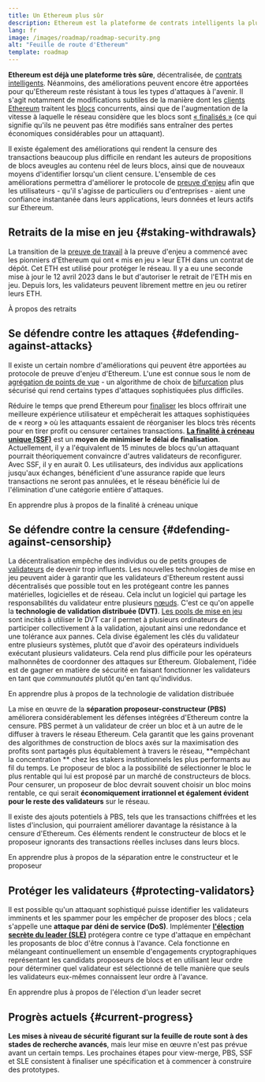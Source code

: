 ```yaml
---
title: Un Ethereum plus sûr
description: Ethereum est la plateforme de contrats intelligents la plus sûre et la plus décentralisée qui existe. Cependant, des améliorations peuvent encore être apportées pour qu'Ethereum reste résistant à tout niveau d'attaque à l'avenir.
lang: fr
image: /images/roadmap/roadmap-security.png
alt: "Feuille de route d'Ethereum"
template: roadmap
---
```


**Ethereum est déjà une plateforme très sûre**, décentralisée, de [contrats intelligents](/glossary/#smart-contract). Néanmoins, des améliorations peuvent encore être apportées pour qu'Ethereum reste résistant à tous les types d'attaques à l'avenir. Il s'agit notamment de modifications subtiles de la manière dont les [clients Ethereum](/glossary/#consensus-client) traitent les [blocs](/glossary/#block) concurrents, ainsi que de l'augmentation de la vitesse à laquelle le réseau considère que les blocs sont [« finalisés »](/developers/docs/consensus-mechanisms/pos/#finality) (ce qui signifie qu'ils ne peuvent pas être modifiés sans entraîner des pertes économiques considérables pour un attaquant).

Il existe également des améliorations qui rendent la censure des transactions beaucoup plus difficile en rendant les auteurs de propositions de blocs aveugles au contenu réel de leurs blocs, ainsi que de nouveaux moyens d'identifier lorsqu'un client censure. L'ensemble de ces améliorations permettra d'améliorer le protocole de [preuve d'enjeu](/glossary/#pos) afin que les utilisateurs - qu'il s'agisse de particuliers ou d'entreprises - aient une confiance instantanée dans leurs applications, leurs données et leurs actifs sur Ethereum.

## Retraits de la mise en jeu {#staking-withdrawals}

La transition de la [preuve de travail](/glossary/#pow) à la preuve d'enjeu a commencé avec les pionniers d'Ethereum qui ont « mis en jeu » leur ETH dans un contrat de dépôt. Cet ETH est utilisé pour protéger le réseau. Il y a eu une seconde mise à jour le 12 avril 2023 dans le but d'autoriser le retrait de l'ETH mis en jeu. Depuis lors, les validateurs peuvent librement mettre en jeu ou retirer leurs ETH.

<ButtonLink variant="outline-color" href="/staking/withdrawals/">À propos des retraits</ButtonLink>

## Se défendre contre les attaques {#defending-against-attacks}

Il existe un certain nombre d'améliorations qui peuvent être apportées au protocole de preuve d'enjeu d'Ethereum. L'une est connue sous le nom de [agrégation de points de vue](https://ethresear.ch/t/view-merge-as-a-replacement-for-proposer-boost/13739) - un algorithme de choix de [bifurcation](/glossary/#fork) plus sécurisé qui rend certains types d'attaques sophistiquées plus difficiles.

Réduire le temps que prend Ethereum pour [finaliser](/glossary/#finality) les blocs offrirait une meilleure expérience utilisateur et empêcherait les attaques sophistiquées de « reorg » où les attaquants essaient de réorganiser les blocs très récents pour en tirer profit ou censurer certaines transactions. [**La finalité à créneau unique (SSF)**](/roadmap/single-slot-finality/) est un **moyen de minimiser le délai de finalisation**. Actuellement, il y a l'équivalent de 15 minutes de blocs qu'un attaquant pourrait théoriquement convaincre d'autres validateurs de reconfigurer. Avec SSF, il y en aurait 0. Les utilisateurs, des individus aux applications jusqu'aux échanges, bénéficient d'une assurance rapide que leurs transactions ne seront pas annulées, et le réseau bénéficie lui de l'élimination d'une catégorie entière d'attaques.

<ButtonLink variant="outline-color" href="/roadmap/single-slot-finality/">En apprendre plus à propos de la finalité à créneau unique</ButtonLink>

## Se défendre contre la censure {#defending-against-censorship}

La décentralisation empêche des individus ou de petits groupes de [validateurs](/glossary/#validator) de devenir trop influents. Les nouvelles technologies de mise en jeu peuvent aider à garantir que les validateurs d'Ethereum restent aussi décentralisés que possible tout en les protégeant contre les pannes matérielles, logicielles et de réseau. Cela inclut un logiciel qui partage les responsabilités du validateur entre plusieurs [nœuds](/glossary/#node). C'est ce qu'on appelle la **technologie de validation distribuée (DVT)**. [Les pools de mise en jeu](/glossary/#staking-pool) sont incités à utiliser le DVT car il permet à plusieurs ordinateurs de participer collectivement à la validation, ajoutant ainsi une redondance et une tolérance aux pannes. Cela divise également les clés du validateur entre plusieurs systèmes, plutôt que d'avoir des opérateurs individuels exécutant plusieurs validateurs. Cela rend plus difficile pour les opérateurs malhonnêtes de coordonner des attaques sur Ethereum. Globalement, l'idée est de gagner en matière de sécurité en faisant fonctionner les validateurs en tant que _communautés_ plutôt qu'en tant qu'individus.

<ButtonLink variant="outline-color" href="/staking/dvt/">En apprendre plus à propos de la technologie de validation distribuée</ButtonLink>

La mise en œuvre de la **séparation proposeur-constructeur (PBS)** améliorera considérablement les défenses intégrées d'Ethereum contre la censure. PBS permet à un validateur de créer un bloc et à un autre de le diffuser à travers le réseau Ethereum. Cela garantit que les gains provenant des algorithmes de construction de blocs axés sur la maximisation des profits sont partagés plus équitablement à travers le réseau, **empêchant la concentration ** chez les stakers institutionnels les plus performants au fil du temps. Le proposeur de bloc a la possibilité de sélectionner le bloc le plus rentable qui lui est proposé par un marché de constructeurs de blocs. Pour censurer, un proposeur de bloc devrait souvent choisir un bloc moins rentable, ce qui serait **économiquement irrationnel et également évident pour le reste des validateurs** sur le réseau.

Il existe des ajouts potentiels à PBS, tels que les transactions chiffrées et les listes d'inclusion, qui pourraient améliorer davantage la résistance à la censure d'Ethereum. Ces éléments rendent le constructeur de blocs et le proposeur ignorants des transactions réelles incluses dans leurs blocs.

<ButtonLink variant="outline-color" href="/roadmap/pbs/">En apprendre plus à propos de la séparation entre le constructeur et le proposeur</ButtonLink>

## Protéger les validateurs {#protecting-validators}

Il est possible qu'un attaquant sophistiqué puisse identifier les validateurs imminents et les spammer pour les empêcher de proposer des blocs ; cela s'appelle une **attaque par déni de service (DoS)**. Implémenter [**l'élection secrète du leader (SLE)**](/roadmap/secret-leader-election) protégera contre ce type d'attaque en empêchant les proposants de bloc d'être connus à l'avance. Cela fonctionne en mélangeant continuellement un ensemble d'engagements cryptographiques représentant les candidats proposeurs de blocs et en utilisant leur ordre pour déterminer quel validateur est sélectionné de telle manière que seuls les validateurs eux-mêmes connaissent leur ordre à l'avance.

<ButtonLink variant="outline-color" href="/roadmap/secret-leader-election">En apprendre plus à propos de l'élection d'un leader secret</ButtonLink>

## Progrès actuels {#current-progress}

**Les mises à niveau de sécurité figurant sur la feuille de route sont à des stades de recherche avancés**, mais leur mise en œuvre n'est pas prévue avant un certain temps. Les prochaines étapes pour view-merge, PBS, SSF et SLE consistent à finaliser une spécification et à commencer à construire des prototypes.
